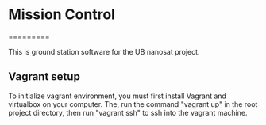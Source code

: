 <h1>Mission Control</h1>
=========
<p>This is ground station software for the UB nanosat project.</p>
<h2>Vagrant setup</h2>
<p>To initialize vagrant environment, you must first install Vagrant and virtualbox on your computer. The, run the
command "vagrant up" in the root project directory, then run "vagrant ssh" to ssh into the vagrant machine.</p>

